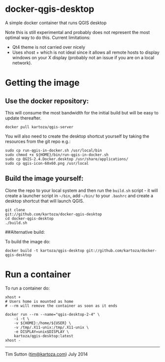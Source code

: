 docker-qgis-desktop
===================

A simple docker container that runs QGIS desktop

Note this is still experimental and probably does not represent
the most optimal way to do this. Current limitations:

* Qt4 theme is not carried over nicely
* Uses xhost + which is not ideal since it allows all remote
  hosts to display windows on your X display (probably not
  an issue if you are on a local network).


# Getting the image

## Use the docker repository:

This will consume the most bandwidth for the initial build but 
will be easy to update thereafter. 

```
docker pull kartoza/qgis-server
```


You will also need to create the
desktop shortcut yourself by taking the resources from the git repo e.g.:


```
sudo cp run-qgis-in-docker.sh /usr/local/bin
sudo chmod +x ${HOME}/bin/run-qgis-in-docker.sh
sudo cp QGIS-2.4.Docker.desktop /usr/share/applications/
sudo cp qgis-icon-60x60.png /usr/local
```


## Build the image yourself:

Clone the repo to your local system and then run the ``build.sh`` 
script - it will create a launcher script in `~/bin`, add `~/bin/`
to your `.bashrc` and create a desktop shortcut that will launch
QGIS. 

```
git clone 
git://github.com/kartoza/docker-qgis-desktop
cd docker-qgis-desktop
./build.sh
```

##Alternative build:

To build the image do:

```
docker build -t kartoza/qgis-desktop git://github.com/kartoza/docker-qgis-desktop
```

# Run a container

To run a container do:

```
xhost +
# Users home is mounted as home
# --rm will remove the container as soon as it ends

docker run --rm --name="qgis-desktop-2-4" \
	-i -t \
	-v ${HOME}:/home/${USER} \
	-v /tmp/.X11-unix:/tmp/.X11-unix \
	-e DISPLAY=unix$DISPLAY \
	kartoza/qgis-desktop:latest 
xhost -
```

-----------

Tim Sutton (tim@kartoza.com)
July 2014

